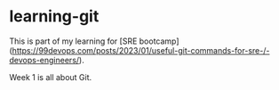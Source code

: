 # learning-git

This is part of my learning for [SRE bootcamp] (https://99devops.com/posts/2023/01/useful-git-commands-for-sre-/-devops-engineers/).

Week 1 is all about Git.
